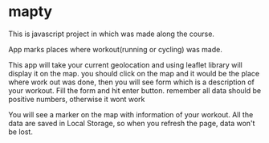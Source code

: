 # mapty

This is javascript project in which was made along the course.

App marks places where workout(running or cycling) was made.

This app will take your current geolocation and using leaflet library will display it on the map. 
you should click on the map and it would be the place where work out was done, then you will see form which is a description of your workout. 
Fill the form and hit enter button. 
remember all data should be positive numbers, otherwise it wont work

You will see a marker on the map with information of your workout.
All the data are saved in Local Storage, so when you refresh the page, data won't be lost.
